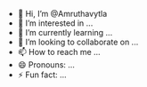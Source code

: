 - 👋 Hi, I’m @Amruthavytla
- 👀 I’m interested in ...
- 🌱 I’m currently learning ...
- 💞️ I’m looking to collaborate on ...
- 📫 How to reach me ...
- 😄 Pronouns: ...
- ⚡ Fun fact: ...

<!---
Amruthavytla/Amruthavytla is a ✨ special ✨ repository because its `README.md` (this file) appears on your GitHub profile.
You can click the Preview link to take a look at your changes.
--->
